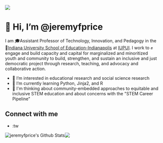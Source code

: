 <img src="https://images.unsplash.com/photo-1444492417251-9c84a5fa18e0?ixlib=rb-1.2.1&ixid=eyJhcHBfaWQiOjEyMDd9&auto=format&fit=crop&w=975&h=300&q=80"/>

# 👋 Hi, I’m @jeremyfprice

I am 🎓Assistant Professor of Technology, Innovation, and Pedagogy in the 🏫[Indiana University School of Education-Indianapolis](https://education.iupui.edu/) at [IUPUI](https://www.iupui.edu). I work to ✊engage and build capacity and capital for marginalized and minoritized youth and community to build, strengthen, and sustain an inclusive and just democratic project through research, teaching, and advocacy and collaborative action.

- 👀 I’m interested in educational research and social science research
- 🌱 I’m currently learning Python, Jinja2, and R
- 🤔 I'm thinking about community-embedded approaches to equitable and inclusive STEM education and about concerns with the "STEM Career Pipeline"

## Connect with me

- :tw

<img align="center" alt="jeremyfprice's Github Stats" src="https://github-readme-stats.codestackr.vercel.app/api?username=jeremyfprice&theme=calm&show_icons=true&hide_border=true&count_private=true&include_all_commits=true&theme=calm" /><img align="center" src="https://github-readme-stats.vercel.app/api/top-langs/?username=jeremyfprice&show_icons=true&hide_border=true&count_private=true&include_all_commits=true&layout=compact" />

<!---
jeremyfprice/jeremyfprice is a ✨ special ✨ repository because its `README.md` (this file) appears on your GitHub profile.
You can click the Preview link to take a look at your changes.
--->
